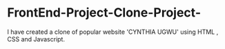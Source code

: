 # FrontEnd-Project-Clone-Project-
I have created a clone of popular website 'CYNTHIA UGWU' using HTML , CSS  and Javascript.
